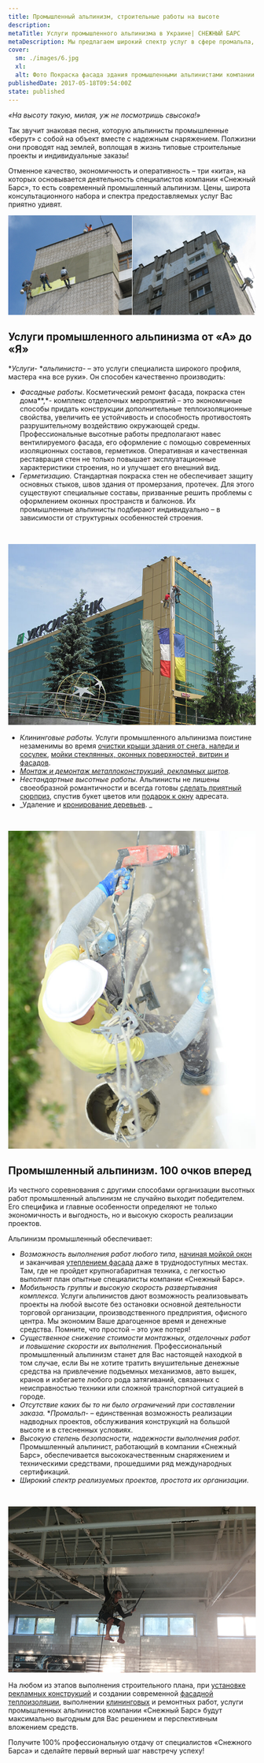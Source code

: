 ```yaml
---
title: Промышленный альпинизм, строительные работы на высоте
description: 
metaTitle: Услуги промышленного альпинизма в Украине| СНЕЖНЫЙ БАРС
metaDescription: Мы предлагаем широкий спектр услуг в сфере промальпа, заказывайте строительные работы на высоте ☎+38 (097) 970-53-76 от компании Снежный Барс
cover:
  sm: ./images/6.jpg
  xl: 
  alt: Фото Покраска фасада здания промышленными альпинистами компании "Снежный Барс"
publishedDate: 2017-05-18T09:54:00Z
state: published    
---
```

_«На высоту такую, милая, уж не посмотришь свысока!»_

Так звучит знаковая песня, которую альпинисты промышленные «берут» с собой на объект вместе с надежным снаряжением. Полжизни они проводят над землей, воплощая в жизнь типовые строительные проекты и индивидуальные заказы!

Отменное качество, экономичность и оперативность – три «кита», на которых основывается деятельность специалистов компании «Снежный Барс», то есть современный промышленный альпинизм. Цены, широта консультационного набора и спектра предоставляемых услуг Вас приятно удивят.

![](./images//4.jpg)

## Услуги промышленного альпинизма от «А» до «Я»

**Услуги*- **альпиниста*- – это услуги специалиста широкого профиля, мастера «на все руки». Он способен качественно производить:

- _Фасадные_ _работы_. Косметический ремонт фасада, покраска стен дома**,*- комплекс отделочных мероприятий – это экономичные способы придать конструкции дополнительные теплоизоляционные свойства, увеличить ее устойчивость и способность противостоять разрушительному воздействию окружающей среды. Профессиональные высотные работы предполагают навес вентилируемого фасада, его оформление с помощью современных изоляционных составов, герметиков. Оперативная и качественная реставрация стен не только повышает эксплуатационные характеристики строения, но и улучшает его внешний вид.
- _Герметизацию._ Стандартная покраска стен не обеспечивает защиту основных стыков, швов здания от промерзания, протечек. Для этого существуют специальные составы, призванные решить проблемы с оформлением оконных пространств и балконов. Их промышленные альпинисты подбирают индивидуально – в зависимости от структурных особенностей строения.

![](data:image/gif;base64,R0lGODlhAQABAIAAAAAAAP///yH5BAEAAAAALAAAAAABAAEAAAIBRAA7)

![](./images//ukrsibbank.jpg)

- _Клининговые работы._ Услуги промышленного альпинизма поистине незаменимы во время [очистки крыши здания от снега, наледи и сосулек](/uborka-snega-s-krysh/ "Очистка крыш домов от снега и сосулек"), [мойки стеклянных, оконных поверхностей, витрин и фасадов](/moika-okon/ "Мойка окон и витрин").
- _[Монтаж и демонтаж металлоконструкций, рекламных щитов](/razmeschenie-narujnoi-reklamy/ "Размещение наружной рекламы, установка, монтаж и демонтаж баннеров")._ 
- _Нестандартные высотные работы._ Альпинисты не лишены своеобразной романтичности и всегда готовы [сделать приятный сюрприз](/podarok-v-okno/ "Оригинальный способ поздравить и удивить того, кто Вам дорог"), спустив букет цветов или [подарок к окну](/podarok-v-okno/ "Удивите своих близких оригинальным поздравлением") адресата.  
- _Удаление и [кронирование деревьев](/obrezka-derevev/). _

![](data:image/gif;base64,R0lGODlhAQABAIAAAAAAAP///yH5BAEAAAAALAAAAAABAAEAAAIBRAA7)

![](./images//8.jpg)

## Промышленный альпинизм. 100 очков вперед

Из честного соревнования с другими способами организации высотных работ промышленный альпинизм не случайно выходит победителем. Его специфика и главные особенности определяют не только экономичность и выгодность, но и высокую скорость реализации проектов.

Альпинизм промышленный обеспечивает:

- _Возможность выполнения работ любого типа_, [начиная мойкой окон](/moika-okon/ "Мытье окон и фасадов зданий по доступным ценам и в кратчайшие сроки") и заканчивая [утеплением фасада](/naruzhnoe-uteplenie-sten-kvartir-domov/ "Внешнее утепление фасадов квартир") даже в труднодоступных местах. Там, где не пройдет крупногабаритная техника, с легкостью выполнят план опытные специалисты компании «Снежный Барс».
- _Мобильность группы и высокую скорость развертывания комплекса._ Услуги альпинистов дают возможность реализовывать проекты на любой высоте без остановки основной деятельности торговой организации, производственного предприятия, офисного центра. Мы экономим Ваше драгоценное время и денежные средства. Помните, что простой – это уже потеря!
- _Существенное снижение стоимости монтажных, отделочных работ и повышение скорости их выполнения._ Профессиональный промышленный альпинизм станет для Вас настоящей находкой в том случае, если Вы не хотите тратить внушительные денежные средства на привлечение подъемных механизмов, авто вышек, кранов и избегаете любого рода затягиваний, связанных с неисправностью техники или сложной транспортной ситуацией в городе.
- _Отсутствие каких бы то ни было ограничений при составлении заказа._ **Промальп*- – единственная возможность реализации надводных проектов, обслуживания конструкций на большой высоте и в стесненных условиях.
- _Высокую степень безопасности, надежности выполнения работ._ Промышленный альпинист, работающий в компании «Снежный Барс», обеспечивается высококачественным снаряжением и техническими средствами, прошедшими ряд международных сертификаций.
- _Широкий спектр реализуемых проектов, простота их организации_.

![](data:image/gif;base64,R0lGODlhAQABAIAAAAAAAP///yH5BAEAAAAALAAAAAABAAEAAAIBRAA7)

![](./images//20130712_201338.jpg)

На любом из этапов выполнения строительного плана, при [установке рекламных конструкций](/razmeschenie-narujnoi-reklamy/ "Размещение наружной рекламы") и создании современной [фасадной теплоизоляции](/naruzhnoe-uteplenie-sten-kvartir-domov/ "Наружное утепление стен"), выполнении [клининговых](/moika-okon/ "Мытье окон и витрин, фасадов высотных зданий, и фасадов домов опытными альпинистами") и ремонтных работ, услуги промышленных альпинистов компании «Снежный Барс» будут максимально выгодным для Вас решением и перспективным вложением средств.

Получите 100% профессиональную отдачу от специалистов «Снежного Барса» и сделайте первый верный шаг навстречу успеху!
